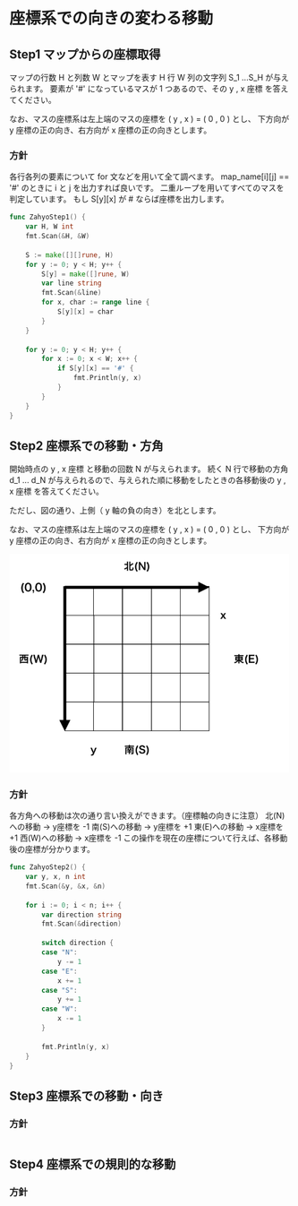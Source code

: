 # 座標系での向きの変わる移動

## Step1 マップからの座標取得

マップの行数 H と列数 W とマップを表す H 行 W 列の文字列 S_1 ...S_H が与えられます。
要素が '#' になっているマスが 1 つあるので、その y , x 座標 を答えてください。

なお、マスの座標系は左上端のマスの座標を ( y , x ) = ( 0 , 0 ) とし、
下方向が y 座標の正の向き、右方向が x 座標の正の向きとします。



### 方針

各行各列の要素について for 文などを用いて全て調べます。
map_name[i][j] == '#' のときに i と j を出力すれば良いです。
二重ループを用いてすべてのマスを判定しています。
もし S[y][x] が # ならば座標を出力します。

```Go
func ZahyoStep1() {
	var H, W int
	fmt.Scan(&H, &W)

	S := make([][]rune, H)
	for y := 0; y < H; y++ {
		S[y] = make([]rune, W)
		var line string
		fmt.Scan(&line)
		for x, char := range line {
			S[y][x] = char
		}
	}

	for y := 0; y < H; y++ {
		for x := 0; x < W; x++ {
			if S[y][x] == '#' {
				fmt.Println(y, x)
			}
		}
	}
}

```

## Step2 座標系での移動・方角

開始時点の y , x 座標 と移動の回数 N が与えられます。
続く N 行で移動の方角 d_1 ... d_N が与えられるので、与えられた順に移動をしたときの各移動後の y , x 座標 を答えてください。

ただし、図の通り、上側（ y 軸の負の向き）を北とします。

なお、マスの座標系は左上端のマスの座標を ( y , x ) = ( 0 , 0 ) とし、
下方向が y 座標の正の向き、右方向が x 座標の正の向きとします。

<img width="500" src="./image/zahyo2.png">


### 方針

各方角への移動は次の通り言い換えができます。（座標軸の向きに注意）
北(N)への移動 → y座標を -1
南(S)への移動 → y座標を +1
東(E)への移動 → x座標を +1
西(W)への移動 → x座標を -1
この操作を現在の座標について行えば、各移動後の座標が分かります。

```Go
func ZahyoStep2() {
	var y, x, n int
	fmt.Scan(&y, &x, &n)

	for i := 0; i < n; i++ {
		var direction string
		fmt.Scan(&direction)

		switch direction {
		case "N":
			y -= 1
		case "E":
			x += 1
		case "S":
			y += 1
		case "W":
			x -= 1
		}

		fmt.Println(y, x)
	}
}

```
## Step3 座標系での移動・向き

### 方針

```Go
```
## Step4 座標系での規則的な移動

### 方針

```Go
```
